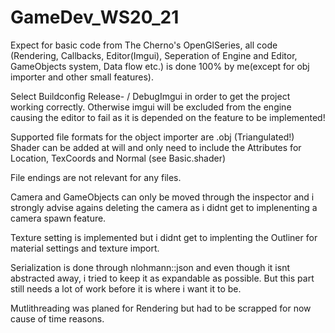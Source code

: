 # GameDev_WS20_21

Expect for basic code from The Cherno's OpenGlSeries, all code (Rendering, Callbacks, Editor(Imgui), Seperation of Engine and Editor, GameObjects system, Data flow etc.) is done 100% by me(except for obj importer and other small features).

Select Buildconfig Release- / DebugImgui in order to get the project working correctly. Otherwise imgui will be excluded from the engine causing the editor to fail as it is depended on the feature to be implemented!

Supported file formats for the object importer are .obj (Triangulated!)
Shader can be added at will and only need to include the Attributes for Location, TexCoords and Normal (see Basic.shader)

File endings are not relevant for any files.

Camera and GameObjects can only be moved through the inspector and i strongly advise agains deleting the camera as i didnt get to implenenting a camera spawn feature.

Texture setting is implemented but i didnt get to implenting the Outliner for material settings and texture import.

Serialization is done through nlohmann::json and even though it isnt abstracted away, i tried to keep it as expandable as possible. But this part still needs a lot of work before it is where i want it to be.

Mutlithreading was planed for Rendering but had to be scrapped for now cause of time reasons.
